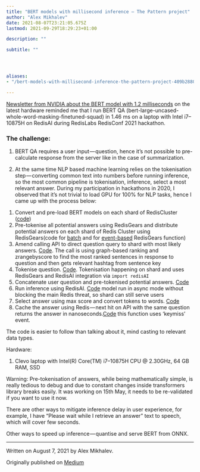 ```yaml
---
title: "BERT models with millisecond inference — The Pattern project"
author: "Alex Mikhalev"
date: 2021-08-07T23:21:05.675Z
lastmod: 2021-09-29T18:29:23+01:00

description: ""

subtitle: ""




aliases:
- "/bert-models-with-millisecond-inference-the-pattern-project-409b2880524d"

---
```


[Newsletter from NVIDIA about the BERT model with 1.2 milliseconds](https://developer.nvidia.com/blog/nvidia-announces-tensorrt-8-slashing-bert-large-inference-down-to-1-millisecond/) on the latest hardware reminded me that I run BERT QA (bert-large-uncased-whole-word-masking-finetuned-squad) in 1.46 ms on a laptop with Intel i7–10875H on RedisAI during RedisLabs RedisConf 2021 hackathon.

### The challenge:

1) BERT QA requires a user input — question, hence it’s not possible to pre-calculate response from the server like in the case of summarization.

2) At the same time NLP based machine learning relies on the tokenisation step — converting common text into numbers before running inference, so the most common pipeline is tokenisation, inference, select a most relevant answer. During my participation in hackathons in 2020, I observed that it’s not trivial to load GPU for 100% for NLP tasks, hence I came up with the process below:

1. Convert and pre-load BERT models on each shard of RedisCluster ([code](https://github.com/applied-knowledge-systems/the-pattern-api/blob/9387a1a9c7c07af108f968cb42bc8a75b587479b/qasearch/export_load_bert.py))
2. Pre-tokenise all potential answers using RedisGears and distribute potential answers on each shard of Redis Cluster using RedisGears(code for [batch](https://github.com/applied-knowledge-systems/the-pattern-api/blob/9387a1a9c7c07af108f968cb42bc8a75b587479b/qasearch/tokeniser_gears_redisai.py) and for [event-based](https://github.com/applied-knowledge-systems/the-pattern-api/blob/9387a1a9c7c07af108f968cb42bc8a75b587479b/qasearch/tokeniser_gears_redisai_register.py) RedisGears function)
3. Amend calling API to direct question query to shard with most likely answers. [Code](https://github.com/applied-knowledge-systems/the-pattern-api/blob/9387a1a9c7c07af108f968cb42bc8a75b587479b/app.py#L238). The call is using graph-based ranking and zrangebyscore to find the most ranked sentences in response to question and then gets relevant hashtag from sentence key
4. Tokenise question. [Code](https://github.com/applied-knowledge-systems/the-pattern-api/blob/9387a1a9c7c07af108f968cb42bc8a75b587479b/qasearch/qa_redisai_gear_map_keymiss_np.py#L51). Tokenisation happening on shard and uses RedisGears and RedisAI integration via `import redisAI`
5. Concatenate user question and pre-tokenised potential answers. [Code](https://github.com/applied-knowledge-systems/the-pattern-api/blob/9387a1a9c7c07af108f968cb42bc8a75b587479b/qasearch/qa_redisai_gear_map_keymiss_np.py#L62)
6. Run inference using RedisAI. [Code](https://github.com/applied-knowledge-systems/the-pattern-api/blob/9387a1a9c7c07af108f968cb42bc8a75b587479b/qasearch/qa_redisai_gear_map_keymiss_np.py#L70) model run in async mode without blocking the main Redis threat, so shard can still serve users
7. Select answer using max score and convert tokens to words. [Code](https://github.com/applied-knowledge-systems/the-pattern-api/blob/9387a1a9c7c07af108f968cb42bc8a75b587479b/qasearch/qa_redisai_gear_map_keymiss_np.py#L75)
8. Cache the answer using Redis — next hit on API with the same question returns the answer in nanoseconds.[Code](https://github.com/applied-knowledge-systems/the-pattern-api/blob/9387a1a9c7c07af108f968cb42bc8a75b587479b/qasearch/qa_redisai_gear_map_keymiss_np.py#L21) this function uses ‘keymiss’ event.

The code is easier to follow than talking about it, mind casting to relevant data types.

Hardware:

1. Clevo laptop with Intel(R) Core(TM) i7–10875H CPU @ 2.30GHz, 64 GB RAM, SSD

Warning: Pre-tokenisation of answers, while being mathematically simple, is really tedious to debug and due to constant changes inside transformers library breaks easily. It was working on 15th May, it needs to be re-validated if you want to use it now.

There are other ways to mitigate inference delay in user experience, for example, I have “Please wait while I retrieve an answer” text to speech, which will cover few seconds.

Other ways to speed up inference — quantise and serve BERT from ONNX.

* * *
Written on August 7, 2021 by Alex Mikhalev.

Originally published on [Medium](https://medium.com/@alexmikhalev/bert-models-with-millisecond-inference-the-pattern-project-409b2880524d)
